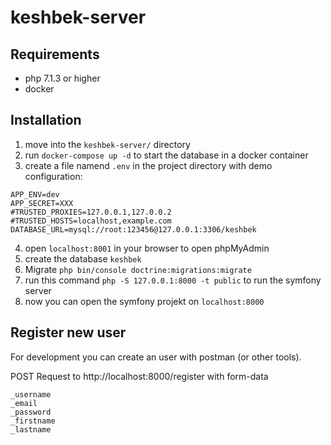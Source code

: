 # keshbek-server

## Requirements
- php 7.1.3 or higher
- docker

## Installation
1. move into the `keshbek-server/` directory
2. run `docker-compose up -d` to start the database in a docker container
3. create a file namend `.env` in the project directory with demo configuration:
```
APP_ENV=dev
APP_SECRET=XXX
#TRUSTED_PROXIES=127.0.0.1,127.0.0.2
#TRUSTED_HOSTS=localhost,example.com
DATABASE_URL=mysql://root:123456@127.0.0.1:3306/keshbek
```
4. open `localhost:8001` in your browser to open phpMyAdmin
5. create the database `keshbek`
6. Migrate `php bin/console doctrine:migrations:migrate`
7. run this command `php -S 127.0.0.1:8000 -t public` to run the symfony server
8. now you can open the symfony projekt on `localhost:8000`

## Register new user
For development you can create an user with postman (or other tools).

POST Request to http://localhost:8000/register
with form-data

```
_username
_email
_password
_firstname
_lastname
```

